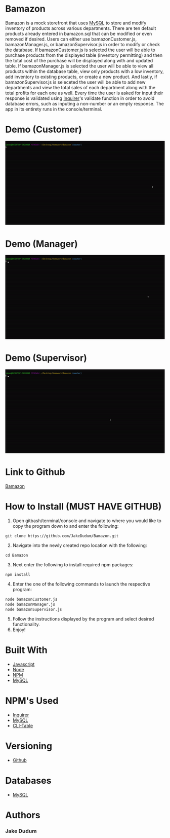 # Bamazon

Bamazon is a mock storefront that uses [MySQL](https://www.mysql.com/) to store and modify inventory of products across various departments. There are ten default products already entered in bamazon.sql that can be modified or even removed if desired. Users can either use bamazonCustomer.js, bamazonManager.js, or bamazonSupervisor.js in order to modify or check the database. If bamazonCustomer.js is selected the user will be able to purchase products from the displayed table (inventory permitting) and then the total cost of the purchase will be displayed along with and updated table. If bamazonManager.js is selected the user will be able to view all products within the database table, view only products with a low inventory, add inventory to existing products, or create a new product. And lastly, if bamazonSupervisor.js is seleceted the user will be able to add new departments and view the total sales of each department along with the total profits for each one as well. Every time the user is asked for input their response is validated using [Inquirer](https://www.npmjs.com/package/inquirer)'s validate function in order to avoid database errors, such as inputing a non-number or an empty response. The app in its entirety runs in the console/terminal.

# Demo (Customer)
![demo](gifs/customer.gif)

# Demo (Manager)
![log](gifs/manager.gif)

# Demo (Supervisor)
![demo](gifs/supervisor.gif)

# Link to Github
[Bamazon](https://github.com/JakeDudum/Bamazon)

# How to Install (MUST HAVE GITHUB)

1. Open gitbash/terminal/console and navigate to where you would like to copy the program down to and enter the following:
```gitbash
git clone https://github.com/JakeDudum/Bamazon.git
```
2. Navigate into the newly created repo location with the following:
```gitbash
cd Bamazon
```
3. Next enter the following to install required npm packages:
```gitbash
npm install
```
4. Enter the one of the following commands to launch the respective program:
```gitbash
node bamazonCustomer.js
node bamazonManager.js
node bamazonSupervisor.js
```
5. Follow the instructions displayed by the program and select desired functionality.
5. Enjoy!

# Built With
- [Javascript](https://developer.mozilla.org/en-US/docs/Web/JavaScript)
- [Node](https://nodejs.org/en/about/)
- [NPM](https://docs.npmjs.com/about-npm/)
- [MySQL](https://www.mysql.com/)

# NPM's Used
- [Inquirer](https://www.npmjs.com/package/inquirer)
- [MySQL](https://www.npmjs.com/package/mysql)
- [CLI-Table](https://www.npmjs.com/package/cli-table)

# Versioning
- [Github](https://github.com/)

# Databases
- [MySQL](https://www.mysql.com/)

# Authors
### Jake Dudum